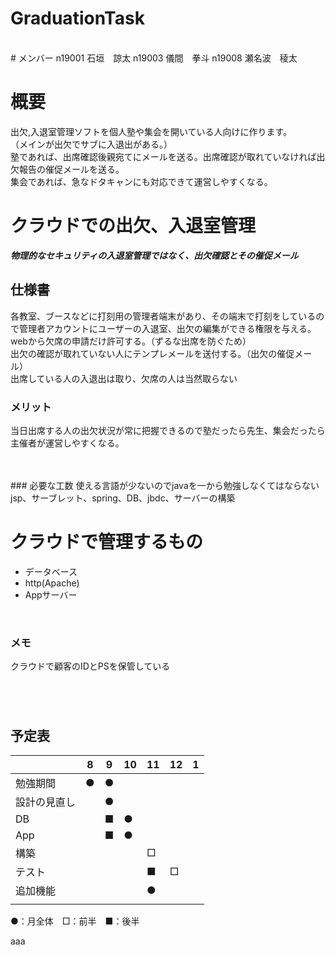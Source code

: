 # GraduationTask

<br /> 
# メンバー
n19001 石垣　諒太  
n19003 儀間　拳斗  
n19008 瀬名波　稜太 

# 概要  
出欠,入退室管理ソフトを個人塾や集会を開いている人向けに作ります。  
（メインが出欠でサブに入退出がある。）  
塾であれば、出席確認後親宛てにメールを送る。出席確認が取れていなければ出欠報告の催促メールを送る。  
集会であれば、急なドタキャンにも対応できて運営しやすくなる。


# クラウドでの出欠、入退室管理
***物理的なセキュリティの入退室管理ではなく、出欠確認とその催促メール***
<br />  

## 仕様書  
各教室、ブースなどに打刻用の管理者端末があり、その端末で打刻をしているので管理者アカウントにユーザーの入退室、出欠の編集ができる権限を与える。  
webから欠席の申請だけ許可する。（ずるな出席を防ぐため）  
出欠の確認が取れていない人にテンプレメールを送付する。（出欠の催促メール）  
出席している人の入退出は取り、欠席の人は当然取らない  

### メリット  
当日出席する人の出欠状況が常に把握できるので塾だったら先生、集会だったら主催者が運営しやすくなる。

<br />


<br /> 
### 必要な工数
使える言語が少ないのでjavaを一から勉強しなくてはならない  
jsp、サーブレット、spring、DB、jbdc、サーバーの構築  


# クラウドで管理するもの
* データベース  
* http(Apache)  
* Appサーバー  
<br /> 
 
### メモ 
クラウドで顧客のIDとPSを保管している

#

<br />

## 予定表



| | 8 | 9 | 10 | 11 | 12 | 1 |
| ---- | ---- | ---- | ---- | ---- | ---- | ---- |
| 勉強期間 | ● | ● |  |  |  |  |
| 設計の見直し |  | ● |  |  |  |  |
| DB |  | ■ | ● |  |  |  |
| App |  | ■ | ● |  |  |  |
| 構築 |  |  |  | □ |  |  |
| テスト |  |  |  | ■ | □ |  |
| 追加機能 |  |  |  | ● |  |  |
|  |  |  |  |  |  |  |

●：月全体　□：前半　■：後半


aaa

<br />

